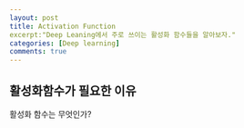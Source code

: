 ```yaml
---
layout: post
title: Activation Function
excerpt:"Deep Leaning에서 주로 쓰이는 활성화 함수들을 알아보자."
categories: [Deep learning]
comments: true
---
```


##  활성화함수가 필요한 이유

활성화 함수는 무엇인가?

